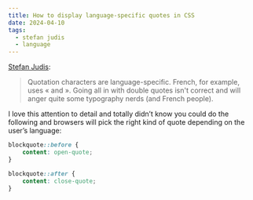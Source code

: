 ```yaml
---
title: How to display language-specific quotes in CSS
date: 2024-04-10
tags:
  - stefan judis
  - language
---
```


[Stefan Judis](https://www.stefanjudis.com/today-i-learned/how-to-use-language-dependent-quotes-in-css/):

> Quotation characters are language-specific. French, for example, uses « and ». Going all in with double quotes isn't correct and will anger quite some typography nerds (and French people).

I love this attention to detail and totally didn’t know you could do the following and browsers will pick the right kind of quote depending on the user’s language:

```css
blockquote::before {
	content: open-quote;
}

blockquote::after {
	content: close-quote;
}
```
